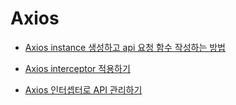 # Axios

- [Axios instance 생성하고 api 요청 함수 작성하는 방법](https://pinokio0702.tistory.com/373)

- [Axios interceptor 적용하기](https://velog.io/@subanggu/axios-interceptor-%EC%A0%81%EC%9A%A9%ED%95%98%EA%B8%B0)

- [Axios 인터셉터로 API 관리하기](https://velog.io/@skyepodium/axios-%EC%9D%B8%ED%84%B0%EC%85%89%ED%84%B0%EB%A1%9C-API-%EA%B4%80%EB%A6%AC%ED%95%98%EA%B8%B0)